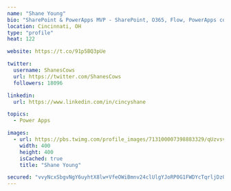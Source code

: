 ```yaml
---
name: "Shane Young"
bio: "SharePoint & PowerApps MVP - SharePoint, O365, Flow, PowerApps consulting? @PowerApps911 | Pure Snark? You found it."
location: Cincinnati, OH
type: "profile"
heat: 122

website: https://t.co/91p5BQ3pUe

twitter:
  username: ShanesCows
  url: https://twitter.com/ShanesCows
  followers: 18096

linkedin:
  url: https://www.linkedin.com/in/cincyshane

topics:
  - Power Apps

images:
  - url: https://pbs.twimg.com/profile_images/713100007398883329/qUzvsvQ3_400x400.jpg
    width: 400
    height: 400
    isCached: true
    title: "Shane Young"

secured: "vvyNcxSbgvNgY6uyhtX8lw+VfeOWiBmnv24clUlgYJoRP0G1FWDYcTqrljDzOrDYSd4ztjqF7KP/Qq9tY0wgKl61fyq9jEthFY/MyEt7jVFjAvIBwcteGhTmTfixdylC6fGKhdup8YQbpYsKsEY/pY08xVDOo5rAv5BmFYz8z0CASvWmeejPTCsgAQmHMbr3MSq+a3IdBNi9Q0yQ19zKVd3d5Tv0KsQ67joONyTxWPdsFxKIPzaBWRVZ00kH/npfd2t0gCfYtw7qJ/p09IQqwS5jvcBtlXDKGBZs3oBvWp8mDLqmL2gnpnn8pCAsDFE8ZCaSIa8Hmkh6XypmU2btxipKKGunx1gIQZRmvseNTxQ6hyb3o9exw8FDYwmsRp4Vj5yJDT0wu7Tyvdc0RYM63V18cKYozVoCZYodTy5Hcck=;wFBKwxcOfCiY7qnXiyg8tA=="
---
```



